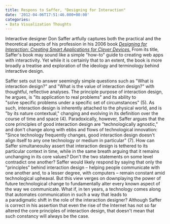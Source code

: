 ```yaml
---
title: Respons to Saffer, "Designing for Interaction"
date: '2012-04-06T17:51:46.000+00:00'
categories:
- Data Visualization Thoughts
---
```


<p>Interactive designer Don Saffer artfully captures both the practical and the theoretical aspects of his profession in his 2006 book <em><a href="http://www.amazon.com/Designing-Interaction-Creating-Applications-Devices/dp/0321432061">Designing for Interaction: Creating Smart Applications for Clever Devices.</a> </em>From its title, Saffer's book may sound like a simple "how-to" guide to creating web apps with interactivity. Yet while it is certainly that to an extent, the book is more broadly a treatise and exploration of the ideology and terminology behind interactive design.</p>
<p>Saffer sets out to answer seemingly simple questions such as "What is interaction design?" and "What is the value of interaction design?" with thoughtful, reflective analyses. The principle purpose of interaction design, he argues, is "its application to real problems" and its ability to "solve specific problems under a specific set of circumstances" (5). As such, interaction design is inherently attached to the physical world, and is "by its nature contextual," changing and evolving in its definition over the course of time and space (4). Paradoxically, however, Saffer argues that the core principles of good interaction design are "technologically agnostic," and don't change along with ebbs and flows of technological innovation: "Since technology frequently changes, good interaction design doesn't align itself to any one technology or medium in particular" (7). How can Saffer simultaneoulsy assert that interaction design is tethered to its particular context in time, while in the same breath arguing that it remains unchanging in its core values? Don't the two statements on some level contradict one another? Saffer would likely respond by saying that only the "principles" behind interaction design – helping people communicate with one another and, to a lesser degree, with computers – remain constant amid technological upheaval. But this view verges on downplaying the power of future technological change to fundamentally alter every known aspect of the way we communicate. What if, in ten years, a technology comes along that automates communication in such a way that leads to a paradigmatic shift in the role of the interaction designer? Although Saffer is correct in his assertion that even the rise of the Internet has not so far altered the core principles of interaction design, that doesn't mean that such constancy will always be the case.</p>
